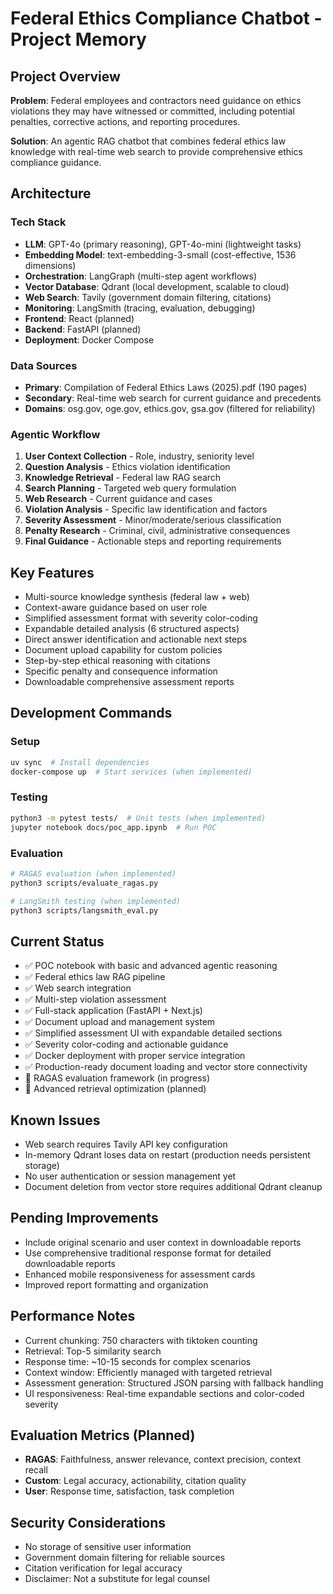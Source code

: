 # Federal Ethics Compliance Chatbot - Project Memory

## Project Overview

**Problem**: Federal employees and contractors need guidance on ethics violations they may have witnessed or committed, including potential penalties, corrective actions, and reporting procedures.

**Solution**: An agentic RAG chatbot that combines federal ethics law knowledge with real-time web search to provide comprehensive ethics compliance guidance.

## Architecture

### Tech Stack
- **LLM**: GPT-4o (primary reasoning), GPT-4o-mini (lightweight tasks)
- **Embedding Model**: text-embedding-3-small (cost-effective, 1536 dimensions)
- **Orchestration**: LangGraph (multi-step agent workflows)
- **Vector Database**: Qdrant (local development, scalable to cloud)
- **Web Search**: Tavily (government domain filtering, citations)
- **Monitoring**: LangSmith (tracing, evaluation, debugging)
- **Frontend**: React (planned)
- **Backend**: FastAPI (planned)
- **Deployment**: Docker Compose

### Data Sources
- **Primary**: Compilation of Federal Ethics Laws (2025).pdf (190 pages)
- **Secondary**: Real-time web search for current guidance and precedents
- **Domains**: osg.gov, oge.gov, ethics.gov, gsa.gov (filtered for reliability)

### Agentic Workflow
1. **User Context Collection** - Role, industry, seniority level
2. **Question Analysis** - Ethics violation identification
3. **Knowledge Retrieval** - Federal law RAG search
4. **Search Planning** - Targeted web query formulation
5. **Web Research** - Current guidance and cases
6. **Violation Analysis** - Specific law identification and factors
7. **Severity Assessment** - Minor/moderate/serious classification
8. **Penalty Research** - Criminal, civil, administrative consequences
9. **Final Guidance** - Actionable steps and reporting requirements

## Key Features
- Multi-source knowledge synthesis (federal law + web)
- Context-aware guidance based on user role
- Simplified assessment format with severity color-coding
- Expandable detailed analysis (6 structured aspects)
- Direct answer identification and actionable next steps
- Document upload capability for custom policies
- Step-by-step ethical reasoning with citations
- Specific penalty and consequence information
- Downloadable comprehensive assessment reports

## Development Commands

### Setup
```bash
uv sync  # Install dependencies
docker-compose up  # Start services (when implemented)
```

### Testing
```bash
python3 -m pytest tests/  # Unit tests (when implemented)
jupyter notebook docs/poc_app.ipynb  # Run POC
```

### Evaluation
```bash
# RAGAS evaluation (when implemented)
python3 scripts/evaluate_ragas.py

# LangSmith testing (when implemented)
python3 scripts/langsmith_eval.py
```

## Current Status
- ✅ POC notebook with basic and advanced agentic reasoning
- ✅ Federal ethics law RAG pipeline
- ✅ Web search integration  
- ✅ Multi-step violation assessment
- ✅ Full-stack application (FastAPI + Next.js)
- ✅ Document upload and management system
- ✅ Simplified assessment UI with expandable detailed sections
- ✅ Severity color-coding and actionable guidance
- ✅ Docker deployment with proper service integration
- ✅ Production-ready document loading and vector store connectivity
- 🔄 RAGAS evaluation framework (in progress)
- 🔄 Advanced retrieval optimization (planned)

## Known Issues
- Web search requires Tavily API key configuration
- In-memory Qdrant loses data on restart (production needs persistent storage)
- No user authentication or session management yet
- Document deletion from vector store requires additional Qdrant cleanup

## Pending Improvements
- Include original scenario and user context in downloadable reports
- Use comprehensive traditional response format for detailed downloadable reports
- Enhanced mobile responsiveness for assessment cards
- Improved report formatting and organization

## Performance Notes
- Current chunking: 750 characters with tiktoken counting
- Retrieval: Top-5 similarity search
- Response time: ~10-15 seconds for complex scenarios
- Context window: Efficiently managed with targeted retrieval
- Assessment generation: Structured JSON parsing with fallback handling
- UI responsiveness: Real-time expandable sections and color-coded severity

## Evaluation Metrics (Planned)
- **RAGAS**: Faithfulness, answer relevance, context precision, context recall
- **Custom**: Legal accuracy, actionability, citation quality
- **User**: Response time, satisfaction, task completion

## Security Considerations
- No storage of sensitive user information
- Government domain filtering for reliable sources
- Citation verification for legal accuracy
- Disclaimer: Not a substitute for legal counsel